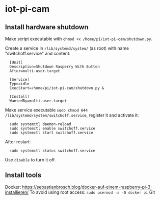 # iot-pi-cam

## Install hardware shutdown

Make script executable with `chmod +x /home/pi/iot-pi-cam/shutdown.py`.

Create a service in `/lib/systemd/system/` (as root) with name "switchoff.service" and content:

```
  [Unit]
  Description=Shutdown Rasperry With Button
  After=multi-user.target

  [Service]
  Type=idle
  ExecStart=/home/pi/iot-pi-cam/shutdown.py &

  [Install]
  WantedBy=multi-user.target
```
Make service executable `sudo chmod 644 /lib/systemd/system/switchoff.service`, register it and activate it:
```
  sudo systemctl daemon-reload
  sudo systemctl enable switchoff.service
  sudo systemctl start switchoff.service
```
After restart:
```
  sudo systemctl status switchoff.service
```
Use `disable` to turn it off.

## Install tools

Docker: https://sebastianbrosch.blog/docker-auf-einem-raspberry-pi-3-installieren/
To avoid using root access: `sudo usermod -a -G docker pi`
Git
